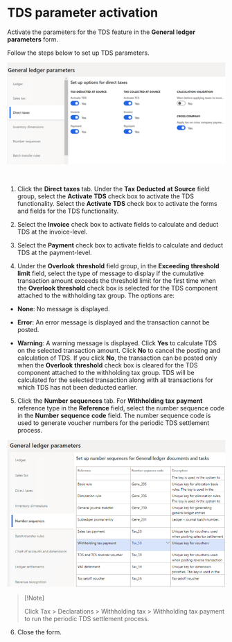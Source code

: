 # TDS parameter activation

Activate the parameters for the TDS feature in the **General** **ledger** **parameters** form.

Follow the steps below to set up TDS parameters.

[![Direct taxes (tab)](./media/apac-ind-TDS-1.png)](./media/apac-ind-TDS-1.png)

​                          

1. Click the **Direct** **taxes** tab. Under the **Tax** **Deducted** **at** **Source** field group, select the **Activate** **TDS** check box to activate the TDS functionality. Select the **Activate** **TDS** check box to activate the forms and fields for the TDS functionality.

2. Select the **Invoice** check box to activate fields to calculate and deduct TDS at the invoice-level.

3. Select the **Payment** check box to activate fields to calculate and deduct TDS at the payment-level.
4. Under the **Overlook** **threshold** field group, in the **Exceeding** **threshold** **limit** field, select the type of message to display if the cumulative transaction amount exceeds the threshold limit for the first time when the **Overlook** **threshold** check box is selected for the TDS component attached to the withholding tax group. The options are:

-  **None**: No message is displayed.

-  **Error**: An error message is displayed and the transaction cannot be posted.

-  **Warning**: A warning message is displayed. Click **Yes** to calculate TDS on the selected transaction amount. Click **No** to cancel the posting and calculation of TDS. If you click **No**, the transaction can be posted only when the **Overlook** **threshold** check box is cleared for the TDS component attached to the withholding tax group. TDS will be calculated for the selected transaction along with all transactions for which TDS has not been deducted earlier.

5. Click the **Number** **sequences** tab. For **Withholding** **tax** **payment** reference type in the **Reference** field, select the number sequence code in the **Number** **sequence** **code** field. The number sequence code is used to generate voucher numbers for the periodic TDS settlement process.

[![Number sequences (tab)](./media/apac-ind-TDS-2.png)](./media/apac-ind-TDS-2.png)



>   [!Note]
>
>   Click Tax > Declarations  > Withholding tax > Withholding tax payment to run the periodic TDS settlement  process.  

6.  Close the form.

